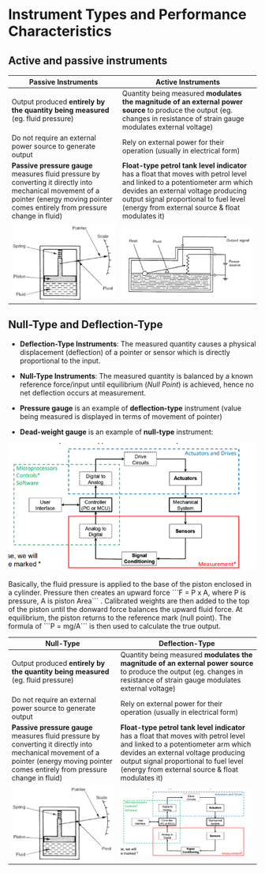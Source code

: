 # Instrument Types and Performance Characteristics

## Active and passive instruments
| Passive Instruments     | Active Instruments     |
| ----------------------- | ---------------------- |
| Output produced **entirely by the quantity being measured** (eg. fluid pressure) | Quantity being measured **modulates the magnitude of an external power source** to produce the output (eg. changes in resistance of strain gauge modulates external voltage) |
| Do not require an external power source to generate output | Rely on external power for their operation (usually in electrical form) |
| **Passive pressure gauge** measures fluid pressure by converting it directly into mechanical movement of a pointer (energy moving pointer comes entirely from pressure change in fluid) | **Float-type petrol tank level indicator** has a float that moves with petrol level and linked to a potentiometer arm which devides an external voltage producing output signal proportional to fuel level (energy from external source & float modulates it) |
| <img src="https://github.com/JoshuaOhYQ/BEEE/blob/615567045375a32dd5e899abc2ca1ae7e798c1c1/docs/ETL1023%20Instrumentation/Gauge1.png?raw=true" alt="Pressure Gauge"> | <img src="https://github.com/JoshuaOhYQ/BEEE/blob/615567045375a32dd5e899abc2ca1ae7e798c1c1/docs/ETL1023%20Instrumentation/float1.png?raw=true" alt="Float Petrol"> |


## Null-Type and Deflection-Type
- **Deflection-Type Instruments**: The measured quantity causes a physical displacement (deflection) of a pointer or sensor which is directly proportional to the input.

- **Null-Type Instruments**: The measured quantity is balanced by a known reference force/input until equilibrium (*Null Point*) is achieved, hence no net deflection occurs at measurement.

- **Pressure gauge** is an example of **deflection-type** instrument (value being measured is displayed in terms of movement of pointer)

- **Dead-weight gauge** is an example of **null-type** instrument: <br>
<div align="center">
  <img src="https://github.com/JoshuaOhYQ/BEEE/blob/82e4815c18e26ba3041776c7695c0abf52fd231a/docs/ETL1023%20Instrumentation/Mec.png?raw=true" alt="Control System">
</div>
<br>
Basically, the fluid pressure is applied to the base of the piston enclosed in a cylinder. Pressure then creates an upward force ```F = P x A, where P is pressure, A is piston Area``` . Calibrated weights are then added to the top of the piston until the donward force balances the upward fluid force. At equilibrium, the piston returns to the reference mark (null point). The formula of ```P = mg/A``` is then used to calculate the true output. 



| Null-Type   | Deflection-Type    |
| ----------------------- | ---------------------- |
| Output produced **entirely by the quantity being measured** (eg. fluid pressure) | Quantity being measured **modulates the magnitude of an external power source** to produce the output (eg. changes in resistance of strain gauge modulates external voltage) |
| Do not require an external power source to generate output | Rely on external power for their operation (usually in electrical form) |
| **Passive pressure gauge** measures fluid pressure by converting it directly into mechanical movement of a pointer (energy moving pointer comes entirely from pressure change in fluid) | **Float-type petrol tank level indicator** has a float that moves with petrol level and linked to a potentiometer arm which devides an external voltage producing output signal proportional to fuel level (energy from external source & float modulates it) |
| <img src="https://github.com/JoshuaOhYQ/BEEE/blob/615567045375a32dd5e899abc2ca1ae7e798c1c1/docs/ETL1023%20Instrumentation/Gauge1.png?raw=true" alt="Control System"> | <img src="https://github.com/JoshuaOhYQ/BEEE/blob/82e4815c18e26ba3041776c7695c0abf52fd231a/docs/ETL1023%20Instrumentation/Mec.png?raw=true" alt="Control System"> |

